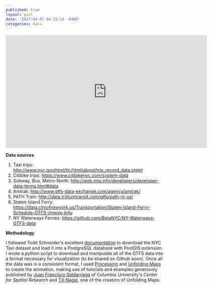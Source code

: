 ```yaml
---
published: true
layout: post
date: '2017-04-07 04:15:14 -0400'
categories: data
---
```

<iframe src="https://player.vimeo.com/video/212484620?byline=0&portrait=0" width="640" height="360" frameborder="0" webkitallowfullscreen mozallowfullscreen allowfullscreen></iframe>

**Data sources**

1) Taxi trips: http://www.nyc.gov/html/tlc/html/about/trip_record_data.shtml
2) Citibike trips: https://www.citibikenyc.com/system-data
3) Subway, Bus, Metro-North: http://web.mta.info/developers/developer-data-terms.html#data
4) Amtrak: http://www.gtfs-data-exchange.com/agency/amtrak/
5) PATH Train: http://data.trilliumtransit.com/gtfs/path-nj-us/
6) Staten Island Ferry: https://data.cityofnewyork.us/Transportation/Staten-Island-Ferry-Schedule-GTFS-/mwxp-krtu
7) NY Waterways Ferries: https://github.com/BetaNYC/NY-Waterways-GTFS-data


**Methodology**

I followed Todd Schneider's excellent [documentation](https://github.com/toddwschneider/nyc-taxi-data) to download the NYC Taxi dataset and load it into a PostgreSQL database with PostGIS extension. I wrote a python script to download and manipulate all of the GTFS data into a format necessary for visualization (to be shared on Github soon). Once all the data was in a consistent format, I used [Processing](processing.org) and [Unfolding Maps](http://unfoldingmaps.org/) to create the animation, making use of tutorials and examples generously published by [Juan Francisco Saldarriaga](https://github.com/juanfrans-courses/DataScienceSocietyWorkshop) of Columbia University's *Center for Spatial Research* and [Till Nagel](http://unfoldingmaps.org/tutorials/), one of the creators of Unfolding Maps. 